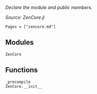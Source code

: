 *Declare the module and public members.*

*Source: ZenCore.jl*

```@index
Pages = ["zencore.md"]
```

## Modules

```@docs
ZenCore
```

## Functions

```@docs
_precompile
ZenCore.__init__
```
